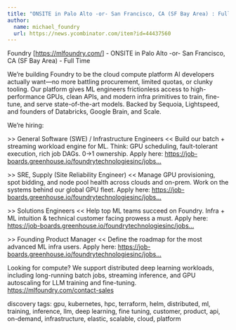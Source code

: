 ```yaml
---
title: "ONSITE in Palo Alto -or- San Francisco, CA (SF Bay Area) : Full Time"
author:
  name: michael_foundry
  url: https://news.ycombinator.com/item?id=44437560
---
```

Foundry [<a href="https:&#x2F;&#x2F;mlfoundry.com&#x2F;" rel="nofollow">https:&#x2F;&#x2F;mlfoundry.com&#x2F;</a>] - ONSITE in Palo Alto -or- San Francisco, CA (SF Bay Area) - Full Time

We’re building Foundry to be the cloud compute platform AI developers actually want—no more battling procurement, limited quotas, or clunky tooling. Our platform gives ML engineers frictionless access to high-performance GPUs, clean APIs, and modern infra primitives to train, fine-tune, and serve state-of-the-art models. Backed by Sequoia, Lightspeed, and founders of Databricks, Google Brain, and Scale.

We’re hiring:

&gt;&gt; General Software (SWE) &#x2F; Infrastructure Engineers &lt;&lt; Build our batch + streaming workload engine for ML. Think: GPU scheduling, fault-tolerant execution, rich job DAGs. 0→1 ownership. Apply here: <a href="https:&#x2F;&#x2F;job-boards.greenhouse.io&#x2F;foundrytechnologiesinc&#x2F;jobs&#x2F;4199826007" rel="nofollow">https:&#x2F;&#x2F;job-boards.greenhouse.io&#x2F;foundrytechnologiesinc&#x2F;jobs...</a>

&gt;&gt; SRE, Supply (Site Reliability Engineer) &lt;&lt; Manage GPU provisioning, spot bidding, and node pool health across clouds and on-prem. Work on the systems behind our global GPU fleet. Apply here: <a href="https:&#x2F;&#x2F;job-boards.greenhouse.io&#x2F;foundrytechnologiesinc&#x2F;jobs&#x2F;4651793007" rel="nofollow">https:&#x2F;&#x2F;job-boards.greenhouse.io&#x2F;foundrytechnologiesinc&#x2F;jobs...</a>

&gt;&gt; Solutions Engineers &lt;&lt; Help top ML teams succeed on Foundry. Infra + ML intuition &amp; technical customer facing prowess a must. Apply here: <a href="https:&#x2F;&#x2F;job-boards.greenhouse.io&#x2F;foundrytechnologiesinc&#x2F;jobs&#x2F;4521906007" rel="nofollow">https:&#x2F;&#x2F;job-boards.greenhouse.io&#x2F;foundrytechnologiesinc&#x2F;jobs...</a>

&gt;&gt; Founding Product Manager &lt;&lt; Define the roadmap for the most advanced ML infra users. Apply here: <a href="https:&#x2F;&#x2F;job-boards.greenhouse.io&#x2F;foundrytechnologiesinc&#x2F;jobs&#x2F;4199830007" rel="nofollow">https:&#x2F;&#x2F;job-boards.greenhouse.io&#x2F;foundrytechnologiesinc&#x2F;jobs...</a>

Looking for compute? We support distributed deep learning workloads, including long-running batch jobs, streaming inference, and GPU autoscaling for LLM training and fine-tuning. <a href="https:&#x2F;&#x2F;mlfoundry.com&#x2F;contact-sales" rel="nofollow">https:&#x2F;&#x2F;mlfoundry.com&#x2F;contact-sales</a>

discovery tags: gpu, kubernetes, hpc, terraform, helm, distributed, ml, training, inference, llm, deep learning, fine tuning, customer, product, api, on-demand, infrastructure, elastic, scalable, cloud, platform
<JobApplication />
